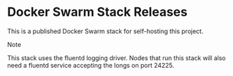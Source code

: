 # Docker Swarm Stack Releases

This is a published Docker Swarm stack for self-hosting this project.

> [!NOTE]  
> This stack uses the fluentd logging driver.
> Nodes that run this stack will also need a fluentd service accepting the longs on port 24225.
